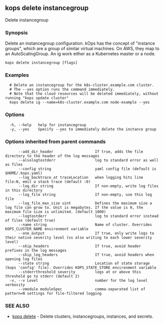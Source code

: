 
<!--- This file is automatically generated by make gen-cli-docs; changes should be made in the go CLI command code (under cmd/kops) -->

## kops delete instancegroup

Delete instancegroup

### Synopsis

Delete an instancegroup configuration. kOps has the concept of "instance groups", which are a group of similar virtual machines. On AWS, they map to an AutoScalingGroup. An ig work either as a Kubernetes master or a node.

```
kops delete instancegroup [flags]
```

### Examples

```
  # Delete an instancegroup for the k8s-cluster.example.com cluster.
  # The --yes option runs the command immediately.
  # Note that the cloud resources will be deleted immediately, without running "kops update cluster"
  kops delete ig --name=k8s-cluster.example.com node-example --yes
```

### Options

```
  -h, --help   help for instancegroup
  -y, --yes    Specify --yes to immediately delete the instance group
```

### Options inherited from parent commands

```
      --add_dir_header                   If true, adds the file directory to the header of the log messages
      --alsologtostderr                  log to standard error as well as files
      --config string                    yaml config file (default is $HOME/.kops.yaml)
      --log_backtrace_at traceLocation   when logging hits line file:N, emit a stack trace (default :0)
      --log_dir string                   If non-empty, write log files in this directory
      --log_file string                  If non-empty, use this log file
      --log_file_max_size uint           Defines the maximum size a log file can grow to. Unit is megabytes. If the value is 0, the maximum file size is unlimited. (default 1800)
      --logtostderr                      log to standard error instead of files (default true)
      --name string                      Name of cluster. Overrides KOPS_CLUSTER_NAME environment variable
      --one_output                       If true, only write logs to their native severity level (vs also writing to each lower severity level)
      --skip_headers                     If true, avoid header prefixes in the log messages
      --skip_log_headers                 If true, avoid headers when opening log files
      --state string                     Location of state storage (kops 'config' file). Overrides KOPS_STATE_STORE environment variable
      --stderrthreshold severity         logs at or above this threshold go to stderr (default 2)
  -v, --v Level                          number for the log level verbosity
      --vmodule moduleSpec               comma-separated list of pattern=N settings for file-filtered logging
```

### SEE ALSO

* [kops delete](kops_delete.md)	 - Delete clusters, instancegroups, instances, and secrets.

